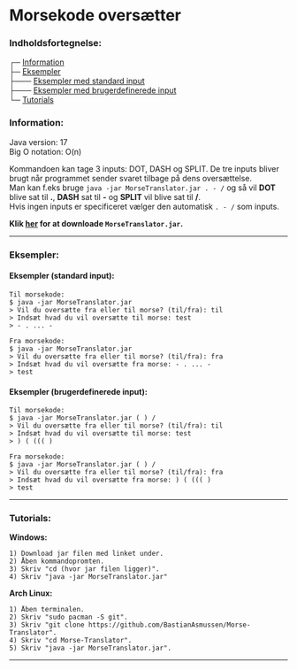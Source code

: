 # Morsekode oversætter

### Indholdsfortegnelse:
┌─ [Information](#information)  
├─ [Eksempler](#eksempler)  
├─── [Eksempler med standard input](#eksempler-standard-input)  
├─── [Eksempler med brugerdefinerede input](#eksempler-brugerdefinerede-input)  
└─ [Tutorials](#tutorials)  

### Information:
Java version: 17  
Big O notation: O(n)  

Kommandoen kan tage 3 inputs: DOT, DASH og SPLIT. De tre inputs bliver brugt når programmet sender svaret tilbage på dens oversættelse.  
Man kan f.eks bruge `java -jar MorseTranslator.jar . - /` og så vil **DOT** blive sat til **.**, **DASH** sat til **-** og **SPLIT** vil blive sat til **/**.  
Hvis ingen inputs er specificeret vælger den automatisk `. - /` som inputs.  

<b>Klik <a href="https://github.com/BastianAsmussen/Morse-Translator/raw/main/out/artifacts/MorseTranslator_jar/MorseTranslator.jar" >her</a> for at downloade `MorseTranslator.jar`.</b>

<hr>  

### Eksempler:

#### Eksempler (standard input):  
```
Til morsekode:
$ java -jar MorseTranslator.jar
> Vil du oversætte fra eller til morse? (til/fra): til
> Indsæt hvad du vil oversætte til morse: test
> - . ... -

Fra morsekode:
$ java -jar MorseTranslator.jar
> Vil du oversætte fra eller til morse? (til/fra): fra
> Indsæt hvad du vil oversætte fra morse: - . ... -
> test
```

#### Eksempler (brugerdefinerede input):  
```
Til morsekode:
$ java -jar MorseTranslator.jar ( ) /
> Vil du oversætte fra eller til morse? (til/fra): til
> Indsæt hvad du vil oversætte til morse: test
> ) ( ((( )

Fra morsekode:
$ java -jar MorseTranslator.jar ( ) /
> Vil du oversætte fra eller til morse? (til/fra): fra
> Indsæt hvad du vil oversætte fra morse: ) ( ((( )
> test
```  
<hr>  

### Tutorials:
**Windows:**  
```
1) Download jar filen med linket under.
2) Åben kommandopromten.
3) Skriv "cd (hvor jar filen ligger)".
4) Skriv "java -jar MorseTranslator.jar"
```  

**Arch Linux:**  
```
1) Åben terminalen.
2) Skriv "sudo pacman -S git".
3) Skriv "git clone https://github.com/BastianAsmussen/Morse-Translator".
4) Skriv "cd Morse-Translator".
5) Skriv "java -jar MorseTranslator.jar".
```
<hr>  
